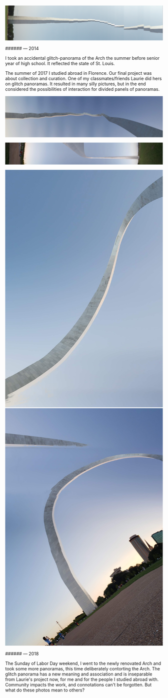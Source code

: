 <a name="glitchpano01"></a>

<p class="fill"><img src="../../images/2/arch2014.jpg"></p>
###### — 2014

I took an accidental glitch-panorama of the Arch the summer before senior year of high school. It reflected the state of St. Louis.

The summer of 2017 I studied abroad in Florence. Our final project was about collection and curation. One of my classmates/friends Laurie did hers on glitch panoramas. It resulted in many silly pictures, but in the end considered the possibilities of interaction for divided panels of panoramas.

![](../../images/2/arch2018a.jpg)

![](../../images/2/arch2018b.jpg)
<p><img src="../../images/2/arch2018c.jpg" class="half_left"><img src="../../images/2/arch2018d.jpg" class="half_right"></p>
###### — 2018

The Sunday of Labor Day weekend, I went to the newly renovated Arch and took some more panoramas, this time deliberately contorting the Arch. The glitch panorama has a new meaning and association and is inseparable from Laurie's project now, for me and for the people I studied abroad with. Community impacts the work, and connotations can't be forgotten. But what do these photos mean to others?
